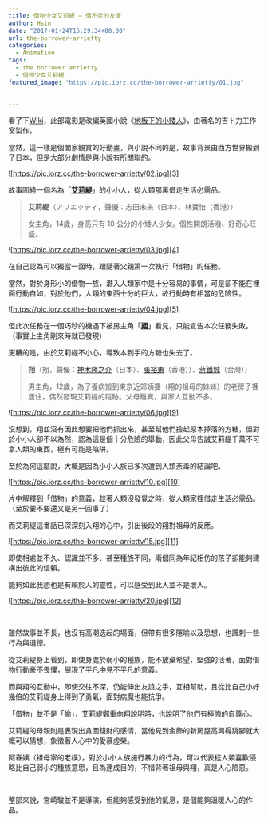```yaml
---
title: 借物少女艾莉緹 – 借不走的友情
author: Hsin
date: "2017-01-24T15:29:34+08:00"
url: the-borrower-arrietty
categories: 
  - Animation
tags: 
  - the borrower arrietty
  - 借物少女艾莉緹
featured_image: "https://pic.iorz.cc/the-borrower-arrietty/01.jpg"


---
```


看了下[Wiki][1]，此部電影是改編英國小說《[地板下的小矮人][2]》，由著名的吉卜力工作室製作。

當然，這一樣是個闔家觀賞的好動畫，與小說不同的是，故事背景由西方世界搬到了日本，但是大部分劇情是與小說有所關聯的。

<!--more-->

![https://pic.iorz.cc/the-borrower-arrietty/02.jpg][3]

故事圍繞一個名為「<span style="text-decoration: underline;"><strong>艾莉緹</strong></span>」的小小人，從人類那裏借走生活必需品。

> **艾莉緹**（アリエッティ，聲優：志田未來（日本）、林寶怡（香港））
> 
> 女主角，14歲，身高只有 10 公分的小矮人少女。個性開朗活潑、好奇心旺盛。

![https://pic.iorz.cc/the-borrower-arrietty/03.jpg][4]

在自己認為可以獨當一面時，跟隨著父親第一次執行「借物」的任務。

當然，對於身形小的借物一族，潛入人類家中是十分容易的事情，可是卻不能在裡面行動自如，對於他們，人類的東西十分的巨大，故行動時有相當的危險性。

![https://pic.iorz.cc/the-borrower-arrietty/04.jpg][5]

但此次任務在一個巧秒的機遇下被男主角「<span style="text-decoration: underline;"><strong>翔</strong></span>」看見，只能宣告本次任務失敗。（事實上主角剛來時就已發現）

更糟的是，由於艾莉緹不小心，導致本到手的方糖也失去了。

> **翔**（翔，聲優：[神木隆之介][6]（日本）、[張裕東][7]（香港））、[蔣鐵城][8]（台灣））
> 
> 男主角，12歲，為了養病搬到東京近郊姨婆（翔的祖母的妹妹）的老房子裡居住，偶然發現艾莉緹的蹤跡。父母離異，與家人互動不多。

![https://pic.iorz.cc/the-borrower-arrietty/06.jpg][9]

沒想到，翔並沒有因此想要把他們抓出來，甚至幫他們撿起原本掉落的方糖，但對於小小人卻不以為然，認為這是個十分危險的舉動，因此父母告誡艾莉緹千萬不可拿人類的東西，極有可能是陷阱。

至於為何這麼說，大概是因為小小人族已多次遭到人類荼毒的結論吧。

![https://pic.iorz.cc/the-borrower-arrietty/10.jpg][10]

片中解釋到「借物」的意義，趁著人類沒發覺之時，從人類家裡借走生活必需品。（至於要不要還又是另一回事了）

而艾莉緹這番話已深深刻入翔的心中，引出後段的翔對祖母的反應。

![https://pic.iorz.cc/the-borrower-arrietty/15.jpg][11]

即使相處並不久、認識並不多、甚至種族不同，兩個同為年紀相仿的孩子卻能夠建構出彼此的信賴。

能夠如此我想也是有賴於人的靈性，可以感受到此人並不是壞人。

![https://pic.iorz.cc/the-borrower-arrietty/20.jpg][12]

&nbsp;

雖然故事並不長，也沒有高潮迭起的場面，但帶有很多隱喻以及思想，也諷刺一些行為與道德。

從艾莉緹身上看到，即使身處於弱小的種族，能不放棄希望，堅強的活著，面對借物行動豪不畏懼，展現了平凡中見不平凡的意義。

而與翔的互動中，即使交往不深，仍能伸出友誼之手，互相幫助，且從比自己小好幾倍的艾莉緹身上得到了勇氣，面對病魔也能抗爭。

「借物」並不是「偷」，艾莉緹鄭重向翔說明時，也說明了他們有極強的自尊心。

艾莉緹的母親則是表現出貪圖錢財的感情，當他見到金飾的新房屋高興得跳腳就大概可以猜想，象徵著人心中的愛慕虛榮。

阿春姨（祖母家的老樸），對於小小人族施行暴力的行為，可以代表程人類喜歡侵略比自己弱小的種族意思，且為達成目的，不惜背著祖母與翔，真是人心險惡。

&nbsp;

整部來說，宮崎駿並不是導演，但能夠感受到他的氣息，是個能夠溫暖人心的作品。

&nbsp;

 [1]: http://go.iorz.cc/pKJvIL "借物少女"
 [2]: http://go.iorz.cc/qGAIcu "地板下的小矮人"
 [3]: https://pic.iorz.cc/the-borrower-arrietty/02.jpg
 [4]: https://pic.iorz.cc/the-borrower-arrietty/03.jpg
 [5]: https://pic.iorz.cc/the-borrower-arrietty/04.jpg
 [6]: http://zh.wikipedia.org/wiki/%E7%A5%9E%E6%9C%A8%E9%9A%86%E4%B9%8B%E4%BB%8B "神木隆之介"
 [7]: http://zh.wikipedia.org/wiki/%E5%BC%B5%E8%A3%95%E6%9D%B1 "張裕東"
 [8]: http://zh.wikipedia.org/wiki/%E8%94%A3%E9%90%B5%E5%9F%8E "蔣鐵城"
 [9]: https://pic.iorz.cc/the-borrower-arrietty/06.jpg
 [10]: https://pic.iorz.cc/the-borrower-arrietty/10.jpg
 [11]: https://pic.iorz.cc/the-borrower-arrietty/15.jpg
 [12]: https://pic.iorz.cc/the-borrower-arrietty/20.jpg
